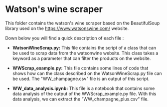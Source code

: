 # Watson's wine scraper

This folder contains the watson's wine scraper based on the BeautifulSoup library used on the https://www.watsonswine.com/ website.

Down below you will find a quick description of each file :

- **WatsonWineScrap.py:** 
	This file contains the script of a class that can be used to scrap data from the 
	watsonwine website. This class takes a keyword as a parameter that can filter
	the products on the website.

- **WWScrap_example.py:** 
	This file contains some lines of code that shows how can the class described on the 
	WatsonWineScrap.py file can be used. The "WW_champagne.csv" file is an output of this script.

- **WW_data_analysis.ipynb:**
	This file is a notebook that contains some data analysis of the output of the 
	WWScrap_example.py file. With this data analysis, we can extract the 
	"WW_champagne_plus.csv" file.
